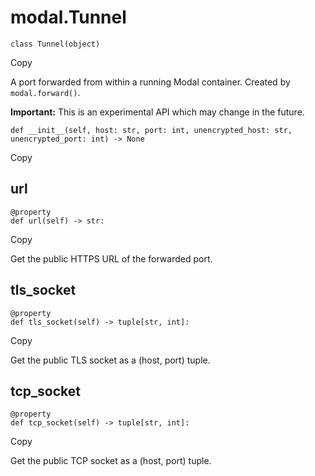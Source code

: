 # modal.Tunnel

    
    
    class Tunnel(object)

Copy

A port forwarded from within a running Modal container. Created by
`modal.forward()`.

**Important:** This is an experimental API which may change in the future.

    
    
    def __init__(self, host: str, port: int, unencrypted_host: str, unencrypted_port: int) -> None

Copy

## url

    
    
    @property
    def url(self) -> str:

Copy

Get the public HTTPS URL of the forwarded port.

## tls_socket

    
    
    @property
    def tls_socket(self) -> tuple[str, int]:

Copy

Get the public TLS socket as a (host, port) tuple.

## tcp_socket

    
    
    @property
    def tcp_socket(self) -> tuple[str, int]:

Copy

Get the public TCP socket as a (host, port) tuple.

